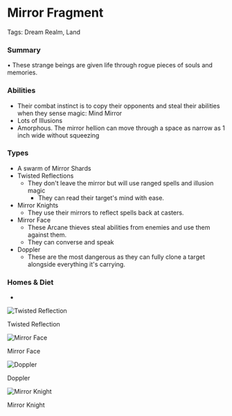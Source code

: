 # Mirror Fragment

Tags: Dream Realm, Land

### Summary

• These strange beings are given life through rogue pieces of souls and memories.

### Abilities

- Their combat instinct is to copy their opponents and steal their abilities when they sense magic: Mind Mirror
- Lots of Illusions
- Amorphous. The mirror hellion can move through a space as narrow as 1 inch wide without squeezing

### Types

- A swarm of Mirror Shards
- Twisted Reflections
    - They don't leave the mirror but will use ranged spells and illusion magic
        - They can read their target's mind with ease.
- Mirror Knights
    - They use their mirrors to reflect spells back at casters.
- Mirror Face
    - These Arcane thieves steal abilities from enemies and use them against them.
    - They can converse and speak
- Doppler
    - These are the most dangerous as they can fully clone a target alongside everything it's carrying.

### Homes & Diet

-

![Twisted Reflection](Untitled%2088.png)

Twisted Reflection

![Mirror Face](Untitled%2089.png)

Mirror Face

![Doppler](Untitled%2090.png)

Doppler

![Mirror Knight](Untitled%2091.png)

Mirror Knight